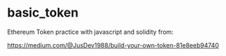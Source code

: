 # basic_token
Ethereum Token practice with javascript and solidity from: 

https://medium.com/@JusDev1988/build-your-own-token-81e8eeb94740
